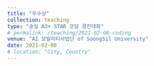 ```yaml
---
title: "우수상"
collection: teaching
type: "숭실 A3+ STAR 코딩 경진대회"
# permalink: /teaching/2021-02-08-coding
venue: "AI 모빌리티사업단 of SoongSil University"
date: 2021-02-08
# location: "City, Country"
---
```

